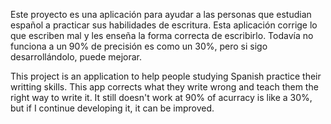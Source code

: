 Este proyecto es una aplicación para ayudar a las personas que estudian español a practicar sus habilidades de escritura. Esta aplicación corrige lo que escriben mal y les enseña la forma correcta de escribirlo. Todavía no funciona a un 90% de precisión es como un 30%, pero si sigo desarrollándolo, puede mejorar.

This project is an application to help people studying Spanish practice their writting skills. This app corrects what they write wrong and teach them the right way to write it. It still doesn't work at 90% of acurracy is like a 30%, but if I continue developing it, it can be improved.
